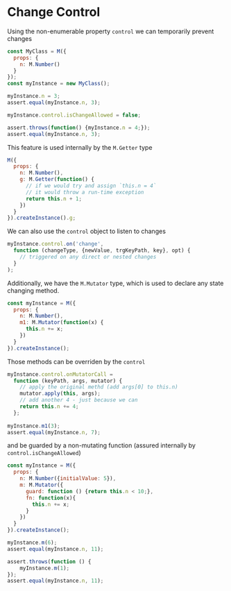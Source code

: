 # Change Control

Using the non-enumerable property `control` we can temporarily prevent changes

```js
const MyClass = M({
  props: {
    n: M.Number()
  }
});
const myInstance = new MyClass();

myInstance.n = 3;
assert.equal(myInstance.n, 3);

myInstance.control.isChangeAllowed = false;

assert.throws(function() {myInstance.n = 4;});
assert.equal(myInstance.n, 3);
```

This feature is used internally by the `M.Getter` type

```js 
M({
  props: {
    n: M.Number(),
    g: M.Getter(function() {
      // if we would try and assign `this.n = 4`
      // it would throw a run-time exception 
      return this.n + 1;
    })
  }
}).createInstance().g;
```
We can also use the `control` object to listen to changes

```js
myInstance.control.on('change', 
  function (changeType, {newValue, trgKeyPath, key}, opt) {
    // triggered on any direct or nested changes
  }
);
```

Additionally, we have the `M.Mutator` type, which is used to declare any state changing method.

```js
const myInstance = M({
  props: {
    n: M.Number(),
    m1: M.Mutator(function(x) {
      this.n += x;
    })
  }
}).createInstance();
```

Those methods can be overriden by the `control`

```js
myInstance.control.onMutatorCall = 
  function (keyPath, args, mutator) {
    // apply the original methd (add args[0] to this.n)
    mutator.apply(this, args); 
    // add another 4 - just because we can
    return this.n += 4; 
  };
    
myInstance.m1(3);
assert.equal(myInstance.n, 7);
```

and be guarded by a non-mutating function (assured internally by `control.isChangeAllowed`)

```js
const myInstance = M({
  props: {
    n: M.Number({initialValue: 5}),
    m: M.Mutator({
      guard: function () {return this.n < 10;},
      fn: function(x){
        this.n += x;
      }
    })
  }
}).createInstance();

myInstance.m(6);
assert.equal(myInstance.n, 11);

assert.throws(function () {
    myInstance.m(1);
});
assert.equal(myInstance.n, 11);
```